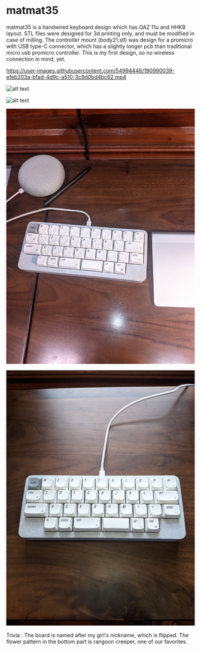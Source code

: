 # matmat35
matmat35 is a handwired keyboard design which has QAZ 11u and HHKB layout.
STL files were designed for 3d printing only, and must be modified in case of milling. The controller mount (body21.stl) was design for a promicro with USB type-C connector, which has a slightly longer pcb than traditional micro usb promicro controller. This is my first design, so no wireless connection in mind, yet.

https://user-images.githubusercontent.com/54994446/190990039-efeb203a-bfad-4d9c-a510-3c9d0bd4bc62.mp4

![alt text](https://github.com/kienkhuat/matmat35/blob/4ecc0036a1fac5ddfb65b8943ccc5cc10f14dd4a/gallery/301339150_886128702348096_6248170106599973340_n.jpeg)

![alt text](https://github.com/kienkhuat/matmat35/blob/4ecc0036a1fac5ddfb65b8943ccc5cc10f14dd4a/gallery/301220904_1114592789148541_1752761011265037629_n.jpeg)

![alt text](https://github.com/kiencovn/matmat35-keyboard/blob/4ed1d90cb1305aef8cc40c0a18b177cacc030d7a/gallery/947e579af2fd35a36cec.jpg)

![alt text](https://github.com/kiencovn/matmat35-keyboard/blob/4ed1d90cb1305aef8cc40c0a18b177cacc030d7a/gallery/2610264e832944771d38.jpg)



Trivia : The board is named after my girl's nickname, which is flipped. The flower pattern in the bottom part is rangoon creeper, one of our favorites. 




